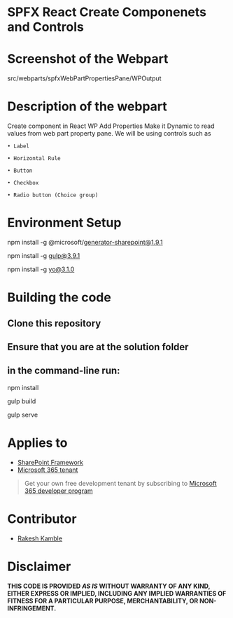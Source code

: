 # SPFX React Create Componenets and Controls 

# Screenshot of the Webpart 

src/webparts/spfxWebPartPropertiesPane/WPOutput

# Description of the webpart

Create component in React WP
Add Properties
Make it Dynamic to read values from web part property pane.
We will be using controls such as 

	• Label
 
	• Horizontal Rule
 
	• Button
 
	• Checkbox
 
	• Radio button (Choice group)
 

# Environment Setup

npm install -g @microsoft/generator-sharepoint@1.9.1

npm install -g gulp@3.9.1

npm install -g yo@3.1.0

# Building the code
## Clone this repository
## Ensure that you are at the solution folder 
## in the command-line run:

npm install

gulp build

gulp serve

# Applies to

* [SharePoint Framework](https://learn.microsoft.com/sharepoint/dev/spfx/sharepoint-framework-overview)
* [Microsoft 365 tenant](https://learn.microsoft.com/sharepoint/dev/spfx/set-up-your-development-environment)

> Get your own free development tenant by subscribing to [Microsoft 365 developer program](http://aka.ms/m365devprogram)

# Contributor

* [Rakesh Kamble](https://github.com/RackeshKamble)

# Disclaimer

**THIS CODE IS PROVIDED *AS IS* WITHOUT WARRANTY OF ANY KIND, EITHER EXPRESS OR IMPLIED, INCLUDING ANY IMPLIED WARRANTIES OF FITNESS FOR A PARTICULAR PURPOSE, MERCHANTABILITY, OR NON-INFRINGEMENT.**
